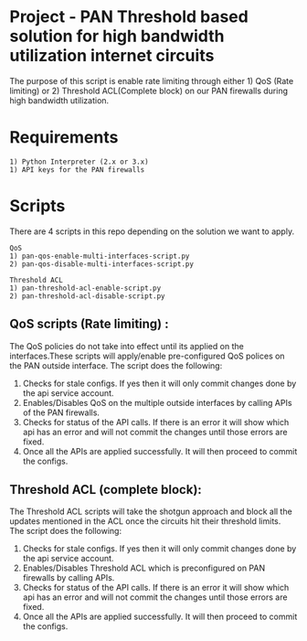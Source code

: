 # Project - PAN Threshold based solution for high bandwidth utilization internet circuits



The purpose of this script is enable rate limiting through either 1) QoS (Rate limiting) or 2) Threshold ACL(Complete block) on our PAN firewalls during high bandwidth utilization.


# Requirements 

```
1) Python Interpreter (2.x or 3.x) 
1) API keys for the PAN firewalls 

```

# Scripts

There are 4 scripts in this repo depending on the solution we want to apply. 

```
QoS
1) pan-qos-enable-multi-interfaces-script.py
2) pan-qos-disable-multi-interfaces-script.py

Threshold ACL
1) pan-threshold-acl-enable-script.py
2) pan-threshold-acl-disable-script.py
```

## QoS scripts (Rate limiting) :

The QoS policies do not take into effect until its applied on the interfaces.These scripts will apply/enable pre-configured QoS polices on the PAN outside interface.
The script does the following:
1) Checks for stale configs. If yes then it will only commit changes done by the api service account.
2) Enables/Disables QoS on the multiple outside interfaces by calling APIs of the PAN firewalls.
3) Checks for status of the API calls. If there is an error it will show which api has an error and will not commit the changes until those errors are fixed.
4) Once all the APIs are applied successfully. It will then proceed to commit the configs.

## Threshold ACL (complete block):

The Threshold ACL scripts will take the shotgun approach and block all the updates mentioned in the ACL once the circuits hit their threshold limits.
The script does the following: 
1) Checks for stale configs. If yes then it will only commit changes done by the api service account.
2) Enables/Disables Threshold ACL which is preconfigured on PAN firewalls  by calling APIs.
3) Checks for status of the API calls. If there is an error it will show which api has an error and will not commit the changes until those errors are fixed.
4) Once all the APIs are applied successfully. It will then proceed to commit the configs.

```
